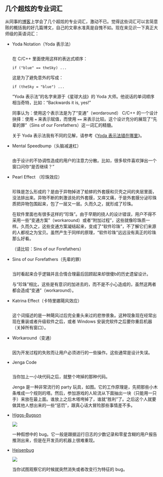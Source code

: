 <div class="inner">
<h2>几个超炫的专业词汇</h2>
<p>从同事的<a href="http://thomas.tuerke.net/on/design/?thread=-701829031">博客</a>上学会了几个超炫的专业词汇，激动不已。觉得这些词汇可以言简意赅的概括我的好几篇博文，自己的文章水准真是自愧不如。现在来见识一下真正大师级的英语词汇：</p>
<ul>
<li>
<p>Yoda Notation（Yoda 表示法）</p>
<p><img src="http://www.yinwang.org/images/yoda-notation.jpeg" alt="" /></p>
<p>在 C/C++ 里面使用这样的表达式顺序：</p>
<div class="language-plaintext highlighter-rouge"><div class="highlight"><pre class="highlight"><code>if ("blue" == theSky) ...
</code></pre></div>    </div>
<p>这是为了避免意外的写成：</p>
<div class="language-plaintext highlighter-rouge"><div class="highlight"><pre class="highlight"><code>if (theSky = "blue") ...
</code></pre></div>    </div>
<p>“Yoda 表示法”的名字来源于《星球大战》的 Yoda 大师。他说话的单词顺序相当奇特，比如：“Backwards it is, yes!”</p>
<p>同事认为：使用这个表示法是为了“变通”（wordaround） C/C++ 的一个设计抉择：使用 <code class="language-plaintext highlighter-rouge">=</code> 来表示赋值，而使用 <code class="language-plaintext highlighter-rouge">==</code> 来表示比较。这个设计充分的展现了“先辈的罪”（Sins of our Forefathers）这一词汇的精髓。</p>
<p>关于 Yoda 表示法我有不同的见解，请参考《<a href="http://www.yinwang.org/blog-cn/2013/04/14/yoda-notation">Yoda 表示法错在哪里</a>》。</p>
</li>
<li>
<p>Mental Speedbump（头脑减速杠）</p>
<p><img src="http://www.yinwang.org/images/speedbump.jpeg" alt="" /></p>
<p>由于设计的不协调性造成的用户的注意力分散。比如，很多软件喜欢弹出一个窗口问你“是否继续？”</p>
</li>
<li>
<p>Pearl Effect （珍珠效应）</p>
<p><img src="https://encrypted-tbn2.gstatic.com/images?q=tbn:ANd9GcQbEqd7J07hkpTtp4Kz1njGM0GAo0_v7CFn04vLtfUtjUK7X5eSxQ" alt="" /></p>
<p>珍珠是怎么形成的？是由于异物掉进了蛤蚌的外套膜和贝壳之间的夹层里面，没法排出来。异物不断的刺激该处的外套膜，又痒又痛，于是外套膜分泌珍珠质把异物包围起来，包了一层又一层。久而久之，就形成了珍珠。</p>
<p>在软件里面也有很多这样的“珍珠”。由于早期的挠人的设计错误，用户不得不采用一些“变通方案”（workaround）或者“附加过程”，这些就像珍珠质一样。久而久之，这些变通方案凝结起来，变成了“软件珍珠”，不了解它们来源的人都视之为宝贝。虽然产生于同样的原理，“软件珍珠”远远没有真正的珍珠那么好看。</p>
<p>（请比较：Sins of our Forefathers）</p>
</li>
<li>
<p>Sins of our Forefathers（先辈的罪）</p>
<p><img src="http://www.yinwang.org/images/sins-fathers.jpeg" alt="" /></p>
<p>当时看起来合乎逻辑并且合情合理最后回顾起来却很傻b的历史遗留设计。</p>
<p>与“珍珠”相比，这些是有意识的加进去的，而不是不小心造成的，虽然这两者都会造成“变通”（workaround）。</p>
</li>
<li>
<p>Katrina Effect（卡特里娜飓风效应）</p>
<p><img src="https://encrypted-tbn1.gstatic.com/images?q=tbn:ANd9GcTU8qb9teH69EX14q2t2Y9hrW836MXxTWE7bN9Q2AQ-e9vpSLMB" alt="" /></p>
<p>这个词描述的是一种飓风过后完全重头来过的悲惨景象。这种现象现在经常出现在重装或者升级软件之后，或者 Windows 安装完软件之后要你重启机器（关掉所有窗口）。</p>
</li>
<li>
<p>Workaround（变通）</p>
<p><img src="http://www.yinwang.org/images/workaround.png" alt="" /></p>
<p>因为开发过程的失败而让用户必须进行的一些操作。这些通常是设计失误。</p>
</li>
<li>
<p>Jenga Code</p>
<p><img src="http://www.yinwang.org/images/jenga-code.jpg" alt="" /></p>
<p>当你加上一小块代码之后，就整个垮掉的那种代码。</p>
<p>Jenga 是一种非常流行的 party 玩具，如图。它的工作原理是，先把那些小木条堆成一个规则的塔。然后，参加游戏的人轮流从下面抽出一块（只能用一只手）来放在最上面。谁放上之后木塔垮掉了，谁就“胜利”了。之后这个人就要做其他人想出来的一些“惩罚”，跟真心话大冒险那些事情差不多。</p>
</li>
<li>
<p><a href="http://en.wikipedia.org/wiki/Higgs_boson">Higgs-Bugson</a></p>
<p><img src="http://www.yinwang.org/images/higgs-boson.jpg" /></p>
<p>一种假想中的 bug。它一般是跟据运行日志的少数记录和零星含糊的用户报告推测出来，但是在开发员的机器上很难重现。</p>
</li>
<li>
<p><a href="http://en.wikipedia.org/wiki/Heisenberg_uncertainty_principle">Heisenbug</a></p>
<p><img src="http://www.yinwang.org/images/heisenbug.png" /></p>
<p>当你试图观察它的时候就突然消失或者改变行为特征的 bug。</p>
</li>
</ul>
</div>
<div class="ad-banner" style="margin-top: 5px">
<script async src="//pagead2.googlesyndication.com/pagead/js/adsbygoogle.js"></script>
<ins class="adsbygoogle"
                    style="display:inline-block;width:100%;height:90px"
                    data-ad-client="ca-pub-1331524016319584"
                    data-ad-slot="6657867155"></ins>
<script>(adsbygoogle = window.adsbygoogle || []).push({});</script>
</div>
<script data-ad-client="ca-pub-1331524016319584" async
            src="https://pagead2.googlesyndication.com/pagead/js/adsbygoogle.js">
</script>
    